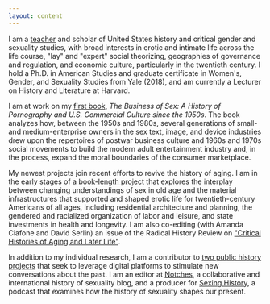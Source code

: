 ```yaml
---
layout: content
---
```

I am a [teacher](/teaching) and scholar of United States history and critical gender and sexuality studies, with broad interests in erotic and intimate life across the life course, "lay" and "expert" social theorizing, geographies of governance and regulation, and economic culture, particularly in the twentieth century. I hold a Ph.D. in American Studies and graduate certificate in Women's, Gender, and Sexuality Studies from Yale (2018), and am currently a Lecturer on History and Literature at Harvard.

I am at work on my [first book](/research), *The Business of Sex: A History of Pornography and U.S. Commercial Culture since the 1950s*. The book analyzes how, between the 1950s and 1980s, several generations of small- and medium-enterprise owners in the sex text, image, and device industries drew upon the repertoires of postwar business culture and 1960s and 1970s social movements to build the modern adult entertainment industry and, in the process, expand the moral boundaries of the consumer marketplace. 

My newest projects join recent efforts to revive the history of aging. I am in the early stages of a [book-length project](/research) that explores the interplay between changing understandings of sex in old age and the material infrastructures that supported and shaped erotic life for twentieth-century Americans of all ages, including residential architecture and planning, the gendered and racialized organization of labor and leisure, and state investments in health and longevity. I am also co-editing (with Amanda Ciafone and David Serlin) an issue of the Radical History Review on ["Critical Histories of Aging and Later Life"](http://www.radicalhistoryreview.org/call-for-papers/critical-histories-of-aging-and-later-life/). 

In addition to my individual research, I am a contributor to [two public history projects](/public_history) that seek to leverage digital platforms to stimulate new conversations about the past. I am an editor at [Notches](http://notchesblog.com), a collaborative and international history of sexuality blog, and a producer for [Sexing History](sexinghistory.com), a podcast that examines how the history of sexuality shapes our present.
